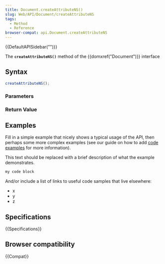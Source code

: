 ```yaml
---
title: Document.createAttributeNS()
slug: Web/API/Document/createAttributeNS
tags:
  - Method
  - Reference
browser-compat: api.Document.createAttributeNS
---
```

{{DefaultAPISidebar("")}}

The **`createAttributeNS()`** method of the {{domxref("Document")}} interface 

## Syntax

```js
createAttributeNS();
```

### Parameters



### Return Value



## Examples

Fill in a simple example that nicely shows a typical usage of the API, then perhaps some more complex examples (see our guide on how to add [code examples](/en-US/docs/MDN/Contribute/Structures/Code_examples) for more information).

This text should be replaced with a brief description of what the example demonstrates.

```js
my code block
```

And/or include a list of links to useful code samples that live elsewhere:

*   x
*   y
*   z

## Specifications

{{Specifications}}

## Browser compatibility

{{Compat}}


